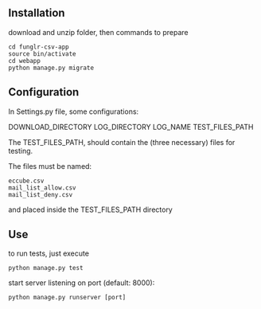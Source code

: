 

## Installation
download and unzip folder, then commands to prepare 
```
cd funglr-csv-app
source bin/activate
cd webapp
python manage.py migrate
```

## Configuration
In Settings.py file, some configurations:

DOWNLOAD_DIRECTORY
LOG_DIRECTORY
LOG_NAME
TEST_FILES_PATH

The TEST_FILES_PATH, should contain the (three necessary) files for testing. 

The files must be named:
```
eccube.csv
mail_list_allow.csv
mail_list_deny.csv
```
and placed inside the TEST_FILES_PATH directory

## Use

to run tests, just execute
```
python manage.py test
```

start server listening on port (default: 8000):
```
python manage.py runserver [port]
```

